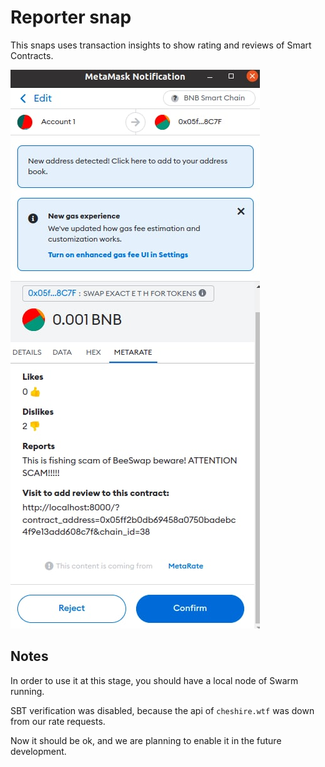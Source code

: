 # Reporter snap

This snaps uses transaction insights to show rating and reviews of Smart Contracts.

![snap example](packages/snap/images/snap_example.jpeg)

## Notes

In order to use it at this stage, you should have a local node of Swarm running.

SBT verification was disabled, because the api of `cheshire.wtf` was down from our rate requests.

Now it should be ok, and we are planning to enable it in the future development.
